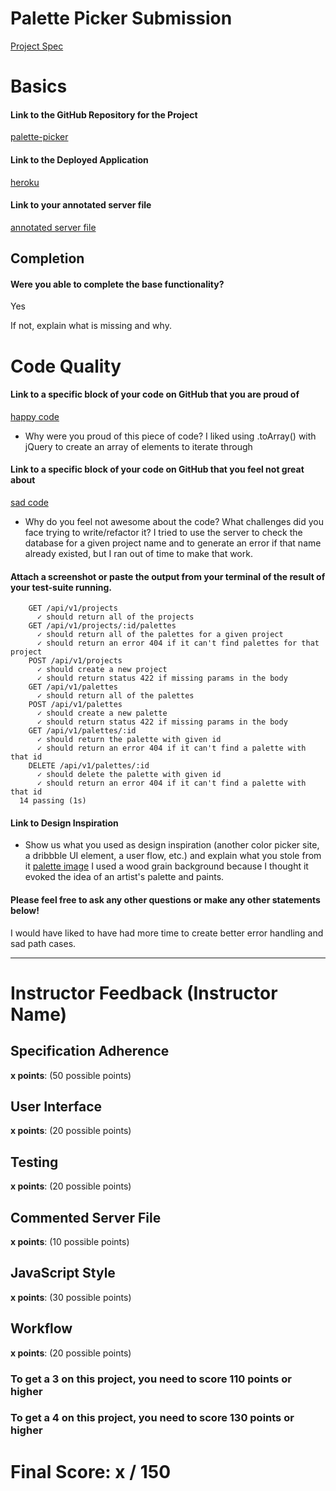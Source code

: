 # Palette Picker Submission

[Project Spec](http://frontend.turing.io/projects/palette-picker.html)

# Basics

#### Link to the GitHub Repository for the Project
[palette-picker](https://github.com/nogully/palette-picker)

#### Link to the Deployed Application
[heroku](https://swatch-saver.herokuapp.com/)

#### Link to your annotated server file
[annotated server file](https://github.com/nogully/palette-picker/blob/commented-server-file/server.js)

## Completion

#### Were you able to complete the base functionality?

Yes

If not, explain what is missing and why.

# Code Quality

#### Link to a specific block of your code on GitHub that you are proud of
[happy code](https://github.com/nogully/palette-picker/blob/1a10a1cf6b00e38c9cf7c9905c7ccb0aec1571bf/public/js/scripts.js#L27-L38)

* Why were you proud of this piece of code?
I liked using .toArray() with jQuery to create an array of elements to iterate through

#### Link to a specific block of your code on GitHub that you feel not great about
[sad code](https://github.com/nogully/palette-picker/blob/1a10a1cf6b00e38c9cf7c9905c7ccb0aec1571bf/public/js/scripts.js#L84-L107)

* Why do you feel not awesome about the code? What challenges did you face trying to write/refactor it?
I tried to use the server to check the database for a given project name and to generate an error if that name already existed, but I ran out of time to make that work.

#### Attach a screenshot or paste the output from your terminal of the result of your test-suite running.

```API Routes
    GET /api/v1/projects
      ✓ should return all of the projects
    GET /api/v1/projects/:id/palettes
      ✓ should return all of the palettes for a given project
      ✓ should return an error 404 if it can't find palettes for that project
    POST /api/v1/projects
      ✓ should create a new project
      ✓ should return status 422 if missing params in the body
    GET /api/v1/palettes
      ✓ should return all of the palettes
    POST /api/v1/palettes
      ✓ should create a new palette
      ✓ should return status 422 if missing params in the body
    GET /api/v1/palettes/:id
      ✓ should return the palette with given id
      ✓ should return an error 404 if it can't find a palette with that id
    DELETE /api/v1/palettes/:id
      ✓ should delete the palette with given id
      ✓ should return an error 404 if it can't find a palette with that id
  14 passing (1s)
```

#### Link to Design Inspiration

* Show us what you used as design inspiration (another color picker site, a dribbble UI element, a user flow, etc.) and explain what you stole from it
[palette image](https://goo.gl/images/BmP8qB) 
I used a wood grain background because I thought it evoked the idea of an artist's palette and paints. 

#### Please feel free to ask any other questions or make any other statements below!
I would have liked to have had more time to create better error handling and sad path cases. 

-----


# Instructor Feedback (Instructor Name)

## Specification Adherence

**x points**: (50 possible points)

## User Interface

**x points**: (20 possible points)

## Testing

**x points**: (20 possible points)

## Commented Server File

**x points**: (10 possible points)

## JavaScript Style

**x points**: (30 possible points)

## Workflow

**x points**: (20 possible points)


### To get a 3 on this project, you need to score 110 points or higher
### To get a 4 on this project, you need to score 130 points or higher

# Final Score: x / 150
